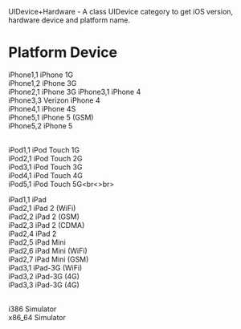 UIDevice+Hardware - A class UIDevice category to get iOS version, hardware device and platform name.


Platform     Device
=============================
iPhone1,1 iPhone 1G<br>
iPhone1,2    iPhone 3G<br>
iPhone2,1    iPhone 3G<Sbr>
iPhone3,1    iPhone 4<br>
iPhone3,3    Verizon iPhone 4<br>
iPhone4,1    iPhone 4S<br>
iPhone5,1    iPhone 5 (GSM)<br>
iPhone5,2    iPhone 5<br><br>

iPod1,1      iPod Touch 1G<br>
iPod2,1      iPod Touch 2G<br>
iPod3,1      iPod Touch 3G<br>
iPod4,1      iPod Touch 4G<br>
iPod5,1      iPod Touch 5G<br<>br>

iPad1,1      iPad<br>
iPad2,1      iPad 2 (WiFi)<br>
iPad2,2      iPad 2 (GSM)<br>
iPad2,3      iPad 2 (CDMA)<br>
iPad2,4      iPad 2<br>
iPad2,5      iPad Mini<br>
iPad2,6      iPad Mini (WiFi)<br>
iPad2,7      iPad Mini (GSM)<br>
iPad3,1      iPad-3G (WiFi)<br>
iPad3,2      iPad-3G (4G)<br>
iPad3,3      iPad-3G (4G)<br><br>

i386         Simulator<br>
x86_64       Simulator<br>
